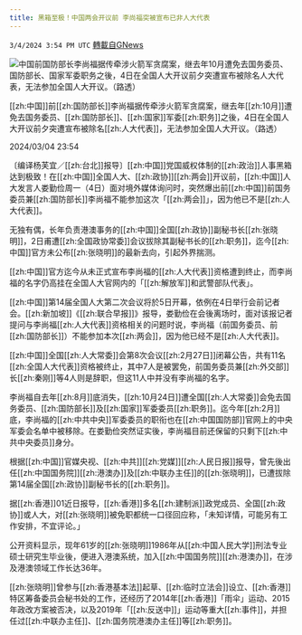 ```yaml
---
title: 黑箱至极！中国两会开议前 李尚福突被宣布已非人大代表
---
```

`3/4/2024 3:54 PM UTC` [轉載自GNews](https://gnews.org/articles/2364578)

![中国前国防部长李尚福据传牵涉火箭军贪腐案，继去年10月遭免去国务委员、国防部长、国家军委职务之後，4日在全国人大开议前夕突遭宣布被除名人大代表，无法参加全国人大开议。（路透）](https://img.ltn.com.tw/Upload/news/600/2024/03/04/4597290_1_1.jpg "中国前国防部长李尚福据传牵涉火箭军贪腐案，继去年10月遭免去国务委员、国防部长、国家军委职务之後，4日在全国人大开议前夕突遭宣布被除名人大代表，无法参加全国人大开议。（路透）")

[[zh:中国]]前[[zh:国防部长]]李尚福据传牵涉火箭军贪腐案，继去年[[zh:10月]]遭免去国务委员、[[zh:国防部长]]、[[zh:国家]]军委[[zh:职务]]之後，4日在全国人大开议前夕突遭宣布被除名[[zh:人大代表]]，无法参加全国人大开议。（路透）

2024/03/04 23:54

〔编译杨芙宜／[[zh:台北]]报导〕[[zh:中国]]党国威权体制的[[zh:政治]]人事黑箱达到极致！在[[zh:中国]]全国人大、[[zh:政协]][[zh:两会]]开议前，[[zh:中国]]人大发言人娄勤俭周一（4日）面对境外媒体询问时，突然爆出前[[zh:中国]]前国务委员兼[[zh:国防部长]]李尚福不能参加这次「[[zh:两会]]」，因为他已不是[[zh:人大代表]]。

无独有偶，长年负责港澳事务的[[zh:中国]]全国[[zh:政协]]副秘书长[[zh:张晓明]]，2日甫遭[[zh:全国政协常委]]会议拔除其副秘书长的[[zh:职务]]，迄今[[zh:中国]]官方未公布[[zh:张晓明]]的最新去向，引起外界揣测。

[[zh:中国]]官方迄今从未正式宣布李尚福的[[zh:人大代表]]资格遭到终止，而李尚福的名字仍高挂在全国人大官网内的「[[zh:解放军]]和武警部队代表」。

[[zh:中国]]第14届全国人大第二次会议将於5日开幕，依例在4日举行会前记者会。[[zh:新加坡]]《[[zh:联合早报]]》报导，娄勤俭在会後离场时，面对该报记者提问与李尚福[[zh:人大代表]]资格相关的问题时说，李尚福（前国务委员、前[[zh:国防部长]]）不能参加本次[[zh:两会]]，因为他已经不是[[zh:人大代表]]。

[[zh:中国]]全国[[zh:人大常委]]会第8次会议[[zh:2月27日]]闭幕公告，共有11名[[zh:全国人大代表]]资格被终止，其中7人是被罢免，前国务委员兼[[zh:外交部]]长[[zh:秦刚]]等4人则是辞职，但这11人中并没有李尚福的名字。

李尚福自去年[[zh:8月]]底消失，[[zh:10月24日]]遭全国[[zh:人大常委]]会免去国务委员、[[zh:国防部长]]及[[zh:国家]]军委委员[[zh:职务]]。迄今年[[zh:2月]]底，李尚福的[[zh:中共中央]]军委委员的职衔也在[[zh:中国国防部]]官网上的中央军委会名单中被移除。在娄勤俭突然证实後，李尚福目前还保留的只剩下[[zh:中共中央委员]]身分。

根据[[zh:中国]]官媒央视、[[zh:中共]][[zh:党媒]][[zh:人民日报]]报导，曾先後出任[[zh:中国国务院]][[zh:港澳办]]及[[zh:中联办主任]]的[[zh:张晓明]]，已遭拔除第14届全国[[zh:政协]]副秘书长的[[zh:职务]]。

据[[zh:香港]]01近日报导，[[zh:香港]]多名[[zh:建制派]]政党成员、全国[[zh:政协]]或人大，对[[zh:张晓明]]被免职都统一口径回应称，「未知详情，可能另有工作安排，不宜评论。」

公开资料显示，现年61岁的[[zh:张晓明]]1986年从[[zh:中国人民大学]]刑法专业硕士研究生毕业後，便进入港澳系统，加入[[zh:中国国务院]][[zh:港澳办]]，在涉及港澳领域工作长达36年。

[[zh:张晓明]]曾参与[[zh:香港基本法]]起草、[[zh:临时立法会]]设立、[[zh:香港]]特区筹备委员会秘书处的工作，还经历了2014年[[zh:香港]]「雨伞」运动、2015年政改方案被否决，以及2019年「[[zh:反送中]]」运动等重大[[zh:事件]]，并担任过[[zh:中联办主任]]、[[zh:国务院港澳办主任]]等[[zh:职务]]。
